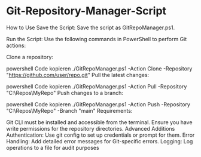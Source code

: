 # Git-Repository-Manager-Script


How to Use
Save the Script: Save the script as GitRepoManager.ps1.

Run the Script: Use the following commands in PowerShell to perform Git actions:

Clone a repository:

powershell
Code kopieren
./GitRepoManager.ps1 -Action Clone -Repository "https://github.com/user/repo.git"
Pull the latest changes:

powershell
Code kopieren
./GitRepoManager.ps1 -Action Pull -Repository "C:\Repos\MyRepo"
Push changes to a branch:

powershell
Code kopieren
./GitRepoManager.ps1 -Action Push -Repository "C:\Repos\MyRepo" -Branch "main"
Requirements:

Git CLI must be installed and accessible from the terminal.
Ensure you have write permissions for the repository directories.
Advanced Additions
Authentication: Use git config to set up credentials or prompt for them.
Error Handling: Add detailed error messages for Git-specific errors.
Logging: Log operations to a file for audit purposes
